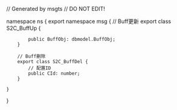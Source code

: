 // Generated by msgts
// DO NOT EDIT!

namespace ns {
	export namespace msg {
		// Buff更新
		export class S2C_BuffUp {	
			
			public BuffObj: dbmodel.BuffObj; 
		}
		
		// Buff删除
		export class S2C_BuffDel {	
			// 配置ID
			public CId: number; 
		}
		
	}
}
